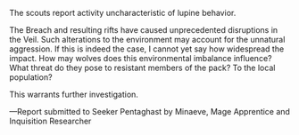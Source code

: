 The scouts report activity uncharacteristic of lupine behavior.

The Breach and resulting rifts have caused unprecedented disruptions in the Veil. Such alterations to the environment may account for the unnatural aggression. If this is indeed the case, I cannot yet say how widespread the impact. How may wolves does this environmental imbalance influence? What threat do they pose to resistant members of the pack? To the local population?

This warrants further investigation.

—Report submitted to Seeker Pentaghast by Minaeve, Mage Apprentice and Inquisition Researcher
